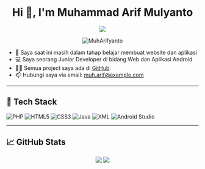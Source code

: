 <h1 align="center">Hi 👋, I'm Muhammad Arif Mulyanto</h1>

<p align="center">
  <img src="https://readme-typing-svg.herokuapp.com?color=0e75b6&lines=I'm+a+Junior+Web+Developer;I'm+a+Junior+Mobile+App+Developer;Learning+CI4%2C+PHP%2C+Android+Studio" />
</p>

<p align="center">
  <img src="https://komarev.com/ghpvc/?username=MuhArifyanto&label=Profile%20views&color=0e75b6&style=flat" alt="MuhArifyanto" />
</p>

- 🌱 Saya saat ini masih dalam tahap belajar membuat website dan aplikasi  
- 💻 Saya seorang Junior Developer di bidang Web dan Aplikasi Android  
- 👨‍💻 Semua project saya ada di [GitHub](https://github.com/MuhArifyanto)  
- 📫 Hubungi saya via email: muh.arif@example.com  

---

## 🚀 Tech Stack

![PHP](https://img.shields.io/badge/PHP-777BB3?style=for-the-badge&logo=php&logoColor=white)
![HTML5](https://img.shields.io/badge/HTML5-E34F26?style=for-the-badge&logo=html5&logoColor=white)
![CSS3](https://img.shields.io/badge/CSS3-1572B6?style=for-the-badge&logo=css3&logoColor=white)
![Java](https://img.shields.io/badge/Java-ED8B00?style=for-the-badge&logo=openjdk&logoColor=white)
![XML](https://img.shields.io/badge/XML-0060AC?style=for-the-badge&logo=w3c&logoColor=white)
![Android Studio](https://img.shields.io/badge/Android%20Studio-3DDC84?style=for-the-badge&logo=android-studio&logoColor=white)

---

## 📈 GitHub Stats

<p align="center">
  <img src="https://github-readme-stats.vercel.app/api?username=MuhArifyanto&show_icons=true&theme=tokyonight" />
  <img src="https://github-readme-stats.vercel.app/api/top-langs/?username=MuhArifyanto&layout=compact&theme=tokyonight" />
</p>
